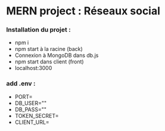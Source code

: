 # MERN project : Réseaux social

### Installation du projet :
  - npm i
  - npm start à la racine (back)
  - Connexion à MongoDB dans db.js
  - npm start dans client (front)
  - localhost:3000
### add .env :
  - PORT=
  - DB_USER=""
  - DB_PASS=""
  - TOKEN_SECRET=
  - CLIENT_URL=
